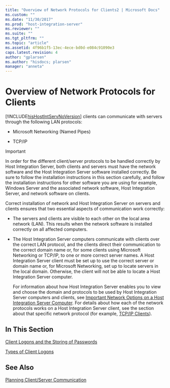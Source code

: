 ```yaml
---
title: "Overview of Network Protocols for Clients2 | Microsoft Docs"
ms.custom: ""
ms.date: "11/30/2017"
ms.prod: "host-integration-server"
ms.reviewer: ""
ms.suite: ""
ms.tgt_pltfrm: ""
ms.topic: "article"
ms.assetid: 4f96b1f5-13ec-4ece-bd0d-e084c91090e3
caps.latest.revision: 4
author: "gplarsen"
ms.author: "hisdocs; plarsen"
manager: "anneta"
---
```

# Overview of Network Protocols for Clients
[!INCLUDE[hisHostIntServNoVersion](../includes/hishostintservnoversion-md.md)] clients can communicate with servers through the following LAN protocols:  
  
-   Microsoft Networking (Named Pipes)  
  
-   TCP/IP  
  
> [!IMPORTANT]
>  In order for the different client/server protocols to be handled correctly by Host Integration Server, both clients and servers must have the network software and the Host Integration Server software installed correctly. Be sure to follow the installation instructions in this section carefully, and follow the installation instructions for other software you are using for example, Windows Server and the associated network software, Host Integration Server, and network software on clients.  
  
 Correct installation of network and Host Integration Server on servers and clients ensures that two essential aspects of communication work correctly:  
  
- The servers and clients are visible to each other on the local area network (LAN). This results when the network software is installed correctly on all affected computers.  
  
- The Host Integration Server computers communicate with clients over the correct LAN protocol, and the clients direct their communication to the correct domain name or, for some clients using Microsoft Networking or TCP/IP, to one or more correct server names. A Host Integration Server client must be set up to use the correct server or domain name or, for Microsoft Networking, set up to locate servers in the local domain. Otherwise, the client will not be able to locate a Host Integration Server computer.  
  
  For information about how Host Integration Server enables you to view and choose the domain and protocols to be used by Host Integration Server computers and clients, see [Important Network Options on a Host Integration Server Computer](../core/important-network-options-on-a-host-integration-server-computer2.md). For details about how each of the network protocols works on a Host Integration Server client, see the section about that specific network protocol (for example, [TCP/IP Clients](../core/tcp-ip-clients2.md)).  
  
## In This Section  
 [Client Logons and the Storing of Passwords](../core/client-logons-and-the-storing-of-passwords1.md)  
  
 [Types of Client Logons](../core/types-of-client-logons1.md)  
  
## See Also  
 [Planning Client/Server Communication](../core/planning-client-server-communication2.md)